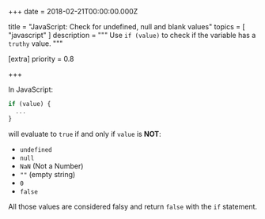 
+++
date = 2018-02-21T00:00:00.000Z


title = "JavaScript: Check for undefined, null and blank values"
topics = [ "javascript" ]
description = """
Use `if (value)` to check if the variable has a `truthy` value.
"""

[extra]
priority = 0.8

+++

In JavaScript:

```js
if (value) {
  ...
}
```

will evaluate to `true` if and only if `value` is **NOT**:
* `undefined`
* `null`
* `NaN` (Not a Number)
* `""` (empty string)
* `0`
* `false`

All those values are considered falsy and return `false` with the `if` statement.
